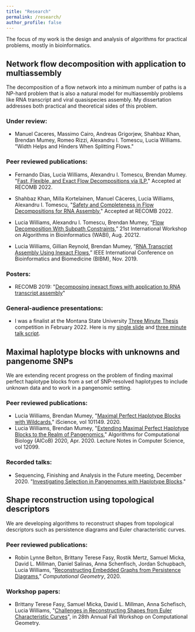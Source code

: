 ```yaml
---
title: "Research"
permalink: /research/
author_profile: false
---
```

The focus of my work is the design and analysis of algorithms for practical
problems, mostly in bioinformatics.

## Network flow decomposition with application to multiassembly
The decomposition of a flow network into a minimum number of paths is a NP-hard problem
that is also a natural model for multiassembly problems like RNA transcript and viral
quasispecies assembly. My dissertation addresses both practical and theoretical
sides of this problem.

### Under review:

* Manuel Caceres, Massimo Cairo, Andreas Grigorjew, Shahbaz Khan, Brendan Mumey, Romeo Rizzi, Alexandru I. Tomescu, Lucia Williams.
"Width Helps and Hinders When Splitting Flows."

### Peer reviewed publications:
* Fernando Dias, Lucia Williams, Alexandru I. Tomescu, Brendan Mumey.
"[Fast, Flexible, and Exact Flow Decompositions via ILP](ilp.pdf),"
Accepted at RECOMB 2022.

* Shahbaz Khan,  Milla Kortelainen, Manuel Cáceres, Lucia Williams, Alexandru I. Tomescu,
"[Safety and Completeness in Flow Decompositions for RNA Assembly](safety.pdf),"
Accepted at RECOMB 2022.

* Lucia Williams, Alexandru I. Tomescu, Brendan Mumey,
“[Flow Decomposition With Subpath Constraints](subpath_constraints.pdf),”
21st International Workshop on Algorithms in Bioinformatics (WABI),
Aug. 20212.

* Lucia Williams, Gillian Reynold, Brendan Mumey,
“[RNA Transcript Assembly Using Inexact Flows](inexact_flows.pdf),”
IEEE International Conference on Bioinformatics and Biomedicine (BIBM),
Nov. 2019.

### Posters:
* RECOMB 2019: "[Decomposing inexact flows with application to RNA transcript assembly](inexact_flows_poster.pdf)"

### General-audience presentations:
* I was a finalist  at the Montana State University [Three Minute Thesis](https://threeminutethesis.uq.edu.au/higher-degrees-researchstart-your-3mt-journey-here) competition in February 2022.
Here is my [single slide](slide.pdf) and [three minute talk script](script.pdf).


## Maximal haplotype blocks with unknowns and pangenome SNPs
We are extending recent progress on the problem of finding maximal perfect
haplotype blocks from a set of SNP-resolved haplotypes to include unknown data
and to work in a pangenomic setting.

### Peer reviewed publications:
* Lucia Williams, Brendan Mumey, "[Maximal Perfect Haplotype Blocks with Wildcards](wildcard_haplotype_blocks.pdf),"
iScience, vol 101149. 2020.
* Lucia Williams, Brendan Mumey, "[Extending Maximal Perfect Haplotype Blocks
to the Realm of Pangenomics](pangenome_haplotype_blocks.pdf)," Algorithms for Computational Biology (AlCoB)
2020, Apr. 2020. Lecture Notes in Computer Science, vol 12099.

### Recorded talks:
* Sequencing, Finishing and Analysis in the Future meeting, December 2020.
	"[Investigating Selection in Pangenomes with Haplotype Blocks](https://youtu.be/A8NKUs8oVI4)."

## Shape reconstruction using topological descriptors
We are developing algorithms to reconstruct shapes from topological descriptors such as persistence diagrams
and Euler characteristic curves.

### Peer reviewed publications:
* Robin Lynne Belton, Brittany Terese Fasy, Rostik Mertz, Samuel Micka, David L. Millman, Daniel Salinas,
Anna Schenfisch, Jordan Schupbach, Lucia Williams,
“[Reconstructing Embedded Graphs from Persistence Diagrams](reconstruction.pdf),”
*Computational Geometry*, 2020.

### Workshop papers:
* Brittany Terese Fasy, Samuel Micka, David L. Millman, Anna Schefisch, Lucia Williams,
"[Challenges in Reconstructing Shapes from Euler Characteristic Curves](ecc.pdf)",
in 28th Annual Fall Workshop on Computational Geometry.
